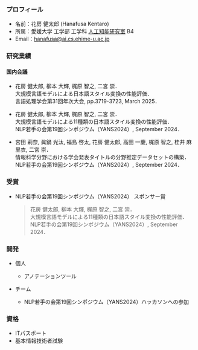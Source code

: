 ### プロフィール
- 名前：花房 健太郎 (Hanafusa Kentaro)<br>
- 所属：愛媛大学 工学部 工学科 [人工知能研究室](https://sites.google.com/view/ehime-nlp/) B4<br>
- Email：hanafusa@ai.cs.ehime-u.ac.jp<br>

### 研究業績
#### 国内会議
- 花房 健太郎, 柳本 大輝, 梶原 智之, 二宮 崇．<br>
  大規模言語モデルによる日本語スタイル変換の性能評価．<br>
  言語処理学会第31回年次大会, pp.3719-3723, March 2025．<br>

- 花房 健太郎, 柳本 大輝, 梶原 智之, 二宮 崇．<br>
  大規模言語モデルによる11種類の日本語スタイル変換の性能評価．<br>
  NLP若手の会第19回シンポジウム（YANS2024）, September 2024．<br>

- 宮田 莉奈, 眞鍋 光汰, 福島 啓太, 花房 健太郎, 高田 一慶, 梶原 智之, 桂井 麻里衣, 二宮 崇．<br>
  情報科学分野における学会発表タイトルの分野推定データセットの構築．<br>
  NLP若手の会第19回シンポジウム（YANS2024）, September 2024．<br>

### 受賞
- NLP若手の会第19回シンポジウム（YANS2024） スポンサー賞
  
  > 花房 健太郎, 柳本 大輝, 梶原 智之, 二宮 崇．<br>
    大規模言語モデルによる11種類の日本語スタイル変換の性能評価．<br>
    NLP若手の会第19回シンポジウム（YANS2024）, September 2024．<br>

###  開発
* 個人
    * アノテーションツール

* チーム
    * NLP若手の会第19回シンポジウム（YANS2024）ハッカソンへの参加

### 資格
- ITパスポート
- 基本情報技術者試験
